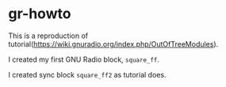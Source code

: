 # gr-howto

This is a reproduction of tutorial(https://wiki.gnuradio.org/index.php/OutOfTreeModules).

I created my first GNU Radio block, `square_ff`.

I created sync block `square_ff2` as tutorial does.

